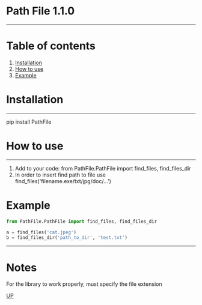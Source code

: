 
# Path File 1.1.0<a id="home"></a>
___
# Table of contents
1. [Installation](#Installation)
2. [How to use](#manual)
3. [Example](#Example)

# Installation<a id="Installation"></a>
___
pip install PathFile
# How to use<a id="manual"></a>
___
1. Add to your code: from PathFile.PathFile import find_files, find_files_dir
2. In order to insert find path to file use find_files('filename.exe/txt/jpg/doc/...')  

# Example<a id="Example"></a>

```python
from PathFile.PathFile import find_files, find_files_dir

a = find_files('cat.jpeg')
b = find_files_dir('path_to_dir', 'test.txt')
```
____
# Notes
For the library to work properly, must specify the file extension

[UP](#home)